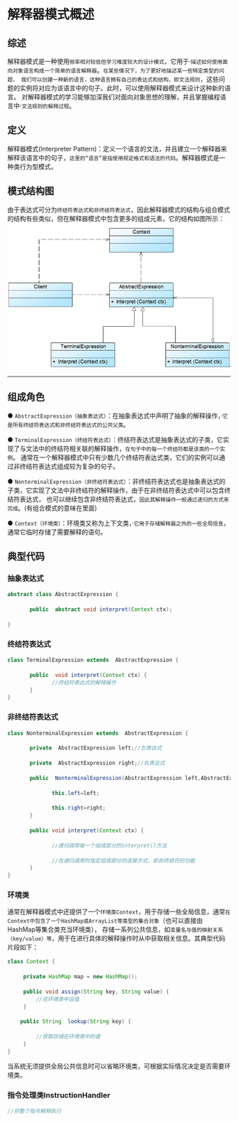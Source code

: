 # 解释器模式概述
## 综述
解释器模式是一种使用`频率相对较低但学习难度较大的设计模式`，它用于·`描述如何使用面向对象语言构成一个简单的语言解释器`。`在某些情况下，为了更好地描述某一些特定类型的问题，
我们可以创建一种新的语言，这种语言拥有自己的表达式和结构，即文法规则`，这些问题的实例将对应为该语言中的句子。此时，可以使用解释器模式来设计这种新的语言。
对解释器模式的学习能够加深我们对面向对象思想的理解，并且掌握编程语言中·`文法规则的解释过程`。

## 定义
解释器模式(Interpreter Pattern)：定义一个语言的文法，并且建立一个解释器来解释该语言中的句子，`这里的“语言”是指使用规定格式和语法的代码`。解释器模式是一种类行为型模式。

## 模式结构图
由于表达式可分为`终结符表达式和非终结符表达式`，因此解释器模式的结构与组合模式的结构有些类似，但在解释器模式中包含更多的组成元素，它的结构如图所示：
![img.png](解释器模式结构图.png)

---
## 组成角色
● `AbstractExpression（抽象表达式）`：在抽象表达式中声明了抽象的解释操作，·`它是所有终结符表达式和非终结符表达式的公共父类`。

● `TerminalExpression（终结符表达式）`：终结符表达式是抽象表达式的子类，它实现了与文法中的终结符相关联的解释操作，`在句子中的每一个终结符都是该类的一个实例`。
   通常在一个解释器模式中只有少数几个终结符表达式类，它们的实例可以通过非终结符表达式组成较为复杂的句子。

● `NonterminalExpression（非终结符表达式）`：非终结符表达式也是抽象表达式的子类，它实现了文法中非终结符的解释操作，由于在非终结符表达式中可以包含终结符表达式，
   也可以继续包含非终结符表达式，`因此其解释操作一般通过递归的方式来完成`。(有组合模式的意味在里面)

● `Context（环境类）`：环境类又称为上下文类，·`它用于存储解释器之外的一些全局信息`，通常它临时存储了需要解释的语句。


## 典型代码
 
 ### 抽象表达式
```java
abstract class AbstractExpression {

       public  abstract void interpret(Context ctx);

}
```

### 终结符表达式
```java
class TerminalExpression extends  AbstractExpression {

       public  void interpret(Context ctx) {
              //终结符表达式的解释操作
       }
}
```

### 非终结符表达式
```java
class NonterminalExpression extends  AbstractExpression {

       private  AbstractExpression left;//左表达式

       private  AbstractExpression right;//右表达式

       public  NonterminalExpression(AbstractExpression left,AbstractExpression right) {

              this.left=left;

              this.right=right;
       }
    
       public void interpret(Context ctx) {

              //递归调用每一个组成部分的interpret()方法

              //在递归调用时指定组成部分的连接方式，即非终结符的功能
       }     
}

```

### 环境类
通常在解释器模式中还提供了一个`环境类Context`，用于存储一些全局信息，通常`在Context中包含了一个HashMap或ArrayList等类型的集合对象`（也可以直接由HashMap等集合类充当环境类），
存储一系列公共信息，如`变量名与值的映射关系（key/value）等`，用于在进行具体的解释操作时从中获取相关信息。其典型代码片段如下：

```java
class Context {

     private HashMap map = new HashMap();
     
     public void assign(String key, String value) {
         //往环境类中设值
     }
     
    public String  lookup(String key) {

         //获取存储在环境类中的值
     }
}
```       
当系统无须提供全局公共信息时可以省略环境类，可根据实际情况决定是否需要环境类。


### 指令处理类InstructionHandler
```java
//将整个指令解释执行
```















